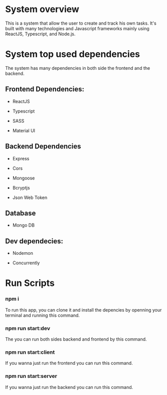 # System overview

This is a system that allow the user to create and track his own tasks.
It's built with many technologies and Javascript frameworks mainly using ReactJS, Typescript, and Node.js.

# System top used dependencies

The system has many dependencies in both side the frontend and the backend.

## Frontend Dependencies:

- ReactJS

- Typescript

- SASS

- Material UI

## Backend Dependencies

- Express

- Cors

- Mongoose

- Bcryptjs

- Json Web Token

## Database

- Mongo DB

## Dev dependecies:

- Nodemon

- Concurrently

# Run Scripts

### npm i

To run this app, you can clone it and install the depencies by openning your terminal and running this command.

### npm run start:dev

The you can run both sides backend and frontend by this command.

### npm run start:client

If you wanna just run the frontend you can run this command.

### npm run start:server

If you wanna just run the backend you can run this command.
